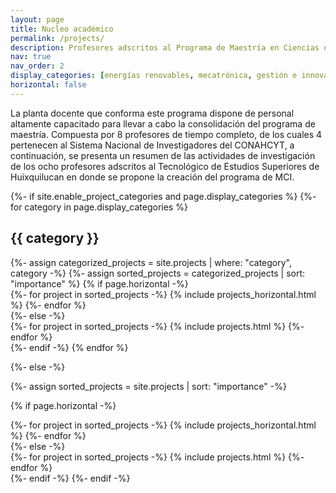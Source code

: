 ```yaml
---
layout: page
title: Nucleo académico
permalink: /projects/
description: Profesores adscritos al Programa de Maestría en Ciencias de la Ingeniería 
nav: true
nav_order: 2
display_categories: [energías renovables, mecatrónica, gestión e innovación administrativa]
horizontal: false
---
```


La planta docente que conforma este programa dispone de personal altamente capacitado para llevar a cabo la consolidación del programa de maestría. Compuesta por 8 profesores de tiempo completo, de los cuales 4 pertenecen al Sistema Nacional de Investigadores del CONAHCYT, a continuación, se presenta un resumen de las actividades de investigación de los ocho profesores adscritos al Tecnológico de Estudios Superiores de Huixquilucan en donde se propone la creación del programa de MCI.

<!-- pages/projects.md -->
<div class="projects">
{%- if site.enable_project_categories and page.display_categories %}
  <!-- Display categorized projects -->
  {%- for category in page.display_categories %}
  <h2 class="category">{{ category }}</h2>
  {%- assign categorized_projects = site.projects | where: "category", category -%}
  {%- assign sorted_projects = categorized_projects | sort: "importance" %}
  <!-- Generate cards for each project -->
  {% if page.horizontal -%}
  <div class="container">
    <div class="row row-cols-2">
    {%- for project in sorted_projects -%}
      {% include projects_horizontal.html %}
    {%- endfor %}
    </div>
  </div>
  {%- else -%}
  <div class="grid">
    {%- for project in sorted_projects -%}
      {% include projects.html %}
    {%- endfor %}
  </div>
  {%- endif -%}
  {% endfor %}

{%- else -%}
<!-- Display projects without categories -->
  {%- assign sorted_projects = site.projects | sort: "importance" -%}
  <!-- Generate cards for each project -->
  {% if page.horizontal -%}
  <div class="container">
    <div class="row row-cols-2">
    {%- for project in sorted_projects -%}
      {% include projects_horizontal.html %}
    {%- endfor %}
    </div>
  </div>
  {%- else -%}
  <div class="grid">
    {%- for project in sorted_projects -%}
      {% include projects.html %}
    {%- endfor %}
  </div>
  {%- endif -%}
{%- endif -%}
</div>
